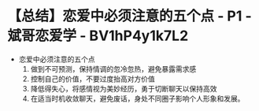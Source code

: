# 【总结】恋爱中必须注意的五个点 - P1 - 斌哥恋爱学 - BV1hP4y1k7L2

-   恋爱中必须注意的五个点
    1.  做到不可预测，保持情调的忽冷忽热，避免暴露需求感
    2.  控制自己的价值，不要过度抬高对方价值
    3.  降低得失心，将感情视为美妙经历，勇于切断聊天以保持高效
    4.  在适当时机收敛聊天，避免废话，身处不同圈子影响个人形象和发展。